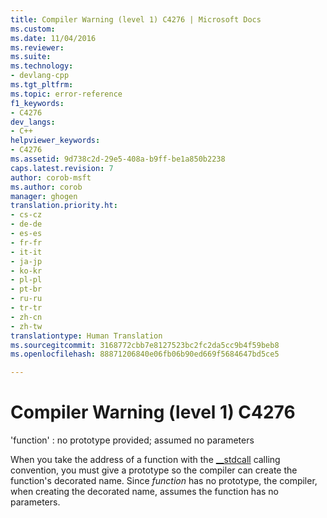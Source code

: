 ```yaml
---
title: Compiler Warning (level 1) C4276 | Microsoft Docs
ms.custom: 
ms.date: 11/04/2016
ms.reviewer: 
ms.suite: 
ms.technology:
- devlang-cpp
ms.tgt_pltfrm: 
ms.topic: error-reference
f1_keywords:
- C4276
dev_langs:
- C++
helpviewer_keywords:
- C4276
ms.assetid: 9d738c2d-29e5-408a-b9ff-be1a850b2238
caps.latest.revision: 7
author: corob-msft
ms.author: corob
manager: ghogen
translation.priority.ht:
- cs-cz
- de-de
- es-es
- fr-fr
- it-it
- ja-jp
- ko-kr
- pl-pl
- pt-br
- ru-ru
- tr-tr
- zh-cn
- zh-tw
translationtype: Human Translation
ms.sourcegitcommit: 3168772cbb7e8127523bc2fc2da5cc9b4f59beb8
ms.openlocfilehash: 88871206840e06fb06b90ed669f5684647bd5ce5

---
```

# Compiler Warning (level 1) C4276
'function' : no prototype provided; assumed no parameters  
  
 When you take the address of a function with the [__stdcall](../../cpp/stdcall.md) calling convention, you must give a prototype so the compiler can create the function's decorated name. Since *function* has no prototype, the compiler, when creating the decorated name, assumes the function has no parameters.


<!--HONumber=Jan17_HO2-->


